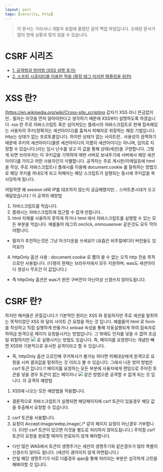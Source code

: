 ```yaml
---
layout: post
tags: [security, http]
---
```


> 이 문서는 가리사니 개발자 포럼에 올렸던 글의 백업 파일입니다.
오래된 문서가 많아 현재 상황과 맞지 않을 수 있습니다.


# CSRF 시리즈
- [1. 공격법과 방어법 (XSS 설명 추가)](/lab?topicId=309)
- [2. 스프링 시큐리티를 이용한 적용 (확장 태그 미지원 템플릿을 위한)](/lab?topicId=310)

# XSS 란?
[https://en.wikipedia.org/wiki/Cross-site_scripting
갑자기 XSS 라니 뜬금없지만.. 필자는 이것을 먼저 알아야한다고 생각하기 때문에 XSS부터 설명하도록 하겠습니다.
xss 란 주로 자바스크립트 혹은 심어져있는 플래시의 자바스크립트로 현재 접속해있는 사용자의 쿠키(정확히는 세션아이디)를 훔쳐서 피해자로 위장하는 해킹 기법입니다.
http는 상태가 없는 프로토콜입니다.
하지만 상태가 없는 사이트란.. 사용성이 끔찍하기 때문에 쿠키의 세션아이디(물론 세션아이디의 이름이 세션아이디는 아니며, 임의로 지정할 수 있습니다.)라는 임시 난수를 넣고 이 값을 통해 상태(세션)을 구현합니다.
그렇게 되면 브라우저는 이 쿠키값을 기억하여 매번 서버로 보내주기에 서버에서 해당 세션아이디를 가지고 어떤 사용자인지 식별합니다.
공격자는 주로 게시판/이메일등에 html 을 작성, 주로 자바스크립트나 플래시를 이용해 document.cookie 를 탈취하는 방법으로 해당 쿠키를 꺼내오게 되고 피해자는 해당 스크립트가 실행되는 동시에 쿠키값을 복사당하게 됩니다.

어릴적엔 왜 session id와 IP를 대조하지 않는지 궁금해했지만... 스마트폰시대가 오고 깨달았습니다.!
이 공격의 예방법
1. 자바스크립트를 막습니다.
2. 플래시는 자바스크립트에 접근할 수 없게 만듭니다..
3. html 자체를 사용하지 못하게 하거나 html 에서 자바스크립트를 실행할 수 있는 모든 부분을 막습니다. 예를들어 태그의 onclick, onmouseover 같은것도 모두 막아야합니다.
- 필자가 추천하는것은 그냥 마크다운을 쓰세요!!! (요즘은 비주얼에디터 버전들도 있어요!!)
4. httpOnly 옵션 사용 : document.cookie 로 뽑아 쓸 수 없는 오직 http 전송 목적으로만 사용됩니다. (다행히 현재는 브라우저에서 모두 지원하며, was도 세션아이디 생성시 무조건 이 값입니다.)
- 즉 httpOnly 옵션은 was가 완전 구버전이 아닌이상 신경쓰지 않아도됩니다.


# CSRF 란?
하지만 해커들은 끈질깁니다.!!
기본적인 원리는 XSS 와 동일하지만 주로 세션을 탈취하는 목적이었던 XSS 와 달리 사이트 간 요청을 하는 것 입니다.
예를들어 html 로 form을 작성하고 직접 실행하게 만들거나 onload 속성을 통해 자동실행되게 하여 접속자로 하여금 원격으로 페이지 요청을시키는 방법입니다.
그 밖에도 인자를 넣을 수 없어 조금 덜 위험하지만 <img src="사이트내 api 위치" /> 로 실행시키는 방법도 있습니다.
즉, 페이지를 요청한다는 개념만 빼면 XSS와 기본적으로 유사한 공격이라고 할 수 있습니다.
- 즉, httpOnly 옵션 으로인해 쿠키복사가 불가능 하다면 피해대상에게 원격으로 요청을 시켜 결과값을 탈취하는 것 이라고 볼 수 있습니다.
그래서 나온 방어 방법은 csrf 토큰 입니다.!!
페이지를 요청하는 모든 부분에 사용자에게 랜덤으로 주어진 토큰을 넣을 경우 토큰이 없는 페이지나 <img src="사이트내 api 위치" /> 같은 방법으론 공격할 수 없게 되는 것 입니다.
이 공격의 예방법
1. XSS에 나오는 모든 예방법을 적용합니다.
- 결론적으로 자바스크립트가 실행되면 해당페이지에 csrf 토큰이 있을경우 해당 값을 추출해서 요청할 수 있습니다.
2. csrf 토큰을 사용합니다.
3. 요청이 Accept:image/webp,image/*,*/* 같이 페이지 요청이 아닌경우 거부합니다. (다만 csrf 토큰이 있으면 이것을 별도로 처리하지 않아도됩니다.)
주의점
csrf 토큰이 요청을 완료할 때까지 만료되지 않게 해야합니다.
- 다만 많은 WAS에서 토큰의 생명주기는 세션의 생명주기와 같은경우가 많아 특별히 신경쓰지 않아도 됩니다. (세션이 끊어지지 않게 하면됩니다.)
- 만일 해당 생명주기가 서로 다를경우 ajax을 통해 처리되는 부분은 심각하게 고민을 해봐야할 것 입니다.